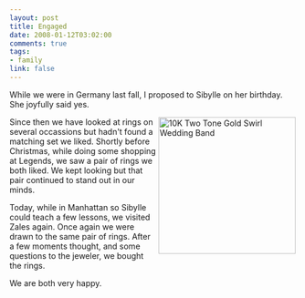 ```yaml
--- 
layout: post
title: Engaged
date: 2008-01-12T03:02:00
comments: true
tags:
- family
link: false
---
```

While we were in Germany last fall, I proposed to Sibylle on her birthday.  She joyfully said yes.

<img src="https://zanshin.net/images/ring.jpg" alt="10K Two Tone Gold Swirl Wedding Band" align="right" height="240" hspace="3" width="240" />Since then we have looked at rings on several occassions but hadn't found a matching set we liked.  Shortly before Christmas, while doing some shopping at Legends, we saw a pair of rings we both liked.  We kept looking but that pair continued to stand out in our minds.

Today, while in Manhattan so Sibylle could teach a few lessons, we visited Zales again.  Once again we were drawn to the same pair of rings.  After a few moments thought, and some questions to the jeweler, we bought the rings.

We are both very happy.
